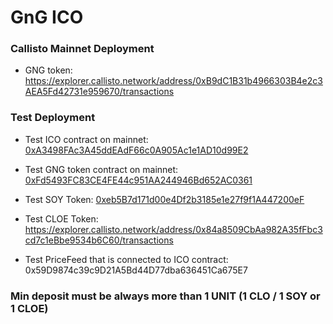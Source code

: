 # GnG ICO


### Callisto Mainnet Deployment

- GNG token: https://explorer.callisto.network/address/0xB9dC1B31b4966303B4e2c3AEA5Fd42731e959670/transactions


### Test Deployment

- Test ICO contract on mainnet: [0xA3498FAc3A45ddEAdF66c0A905Ac1e1AD10d99E2](https://explorer.callisto.network/address/0xA3498FAc3A45ddEAdF66c0A905Ac1e1AD10d99E2/transactions)

- Test GNG token contract on mainnet: [0xFd5493FC83CE4FE44c951AA244946Bd652AC0361](https://explorer.callisto.network/address/0xFd5493FC83CE4FE44c951AA244946Bd652AC0361/transactions)

- Test SOY Token: [0xeb5B7d171d00e4Df2b3185e1e27f9f1A447200eF](https://explorer.callisto.network/address/0xeb5B7d171d00e4Df2b3185e1e27f9f1A447200eF/transactions)

- Test CLOE Token: https://explorer.callisto.network/address/0x84a8509CbAa982A35fFbc3cd7c1eBbe9534b6C60/transactions

- Test PriceFeed that is connected to ICO contract: 0x59D9874c39c9D21A5Bd44D77dba636451Ca675E7

### Min deposit must be always more than 1 UNIT (1 CLO / 1 SOY or 1 CLOE)
